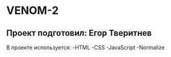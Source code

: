# VENOM-2
## Проект подготовил: Егор Тверитнев
В проекте используется:
-HTML
-CSS
-JavaScript
-Normalize
